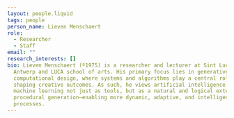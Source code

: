 ```yaml
---
layout: people.liquid
tags: people
person_name: Lieven Menschaert
role:
  - Researcher
  - Staff
email: ""
research_interests: []
bio: Lieven Menschaert (º1975) is a researcher and lecturer at Sint Lucas
  Antwerp and LUCA school of arts. His primary focus lies in generative and
  computational design, where systems and algorithms play a central role in
  shaping creative outcomes. As such, he views artificial intelligence and
  machine learning not just as tools, but as a natural and logical extension of
  procedural generation—enabling more dynamic, adaptive, and intelligent design
  processes.
---
```

